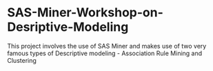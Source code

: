 # SAS-Miner-Workshop-on-Desriptive-Modeling
This project involves the use of SAS Miner and makes use of two very famous types of Descriptive modeling - Association Rule Mining and Clustering
